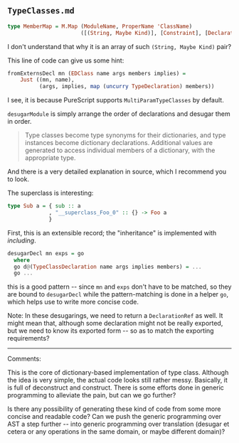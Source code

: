 `TypeClasses.md`
-----


```haskell
type MemberMap = M.Map (ModuleName, ProperName 'ClassName)
                       ([(String, Maybe Kind)], [Constraint], [Declaration])
```

I don't understand that why it is an array of such `(String, Maybe Kind)` pair?

This line of code can give us some hint:

```haskell
fromExternsDecl mn (EDClass name args members implies) =
    Just ((mn, name),
          (args, implies, map (uncurry TypeDeclaration) members))
```

I see, it is because PureScript supports `MultiParamTypeClasses` by default.


`desugarModule` is simply arrange the order of declarations and desugar them in order.

> Type classes become type synonyms for their dictionaries, and type instances become dictionary declarations.
> Additional values are generated to access individual members of a dictionary, with the appropriate type.

And there is a very detailed explanation in source, which I recommend you to look.

The superclass is interesting:

```haskell
type Sub a = { sub :: a
             , "__superclass_Foo_0" :: {} -> Foo a
             }
```

First, this is an extensible record; the "inheritance" is implemented with *including*.

```haskell
desugarDecl mn exps = go
  where
  go d@(TypeClassDeclaration name args implies members) = ...
  go ...
```
this is a good pattern -- since `mn` and `exps` don't have to be matched, so they are bound to `desugarDecl` while the pattern-matching is done in a helper `go`, which helps use to write more concise code.

Note: In these desugarings, we need to return a `DeclarationRef` as well. It might mean that, although some declaration might not be really exported, but we need to know its exported form -- so as to match the exporting requirements?

---

Comments:

This is the core of dictionary-based implementation of type class. Although the idea is very simple, the actual code looks still rather messy. Basically, it is full of deconstruct and construct. There is some efforts done in generic programming to alleviate the pain, but can we go further?

Is there any possibility of generating these kind of code from some more concise and readable code? Can we push the generic programming over AST a step further -- into generic programming over translation (desugar et cetera or any operations in the same domain, or maybe different domain)?







